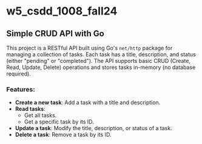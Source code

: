 # w5_csdd_1008_fall24

## Simple CRUD API with Go

This project is a RESTful API built using Go's `net/http` package for managing a collection of tasks. Each task has a title, description, and status (either "pending" or "completed"). The API supports basic CRUD (Create, Read, Update, Delete) operations and stores tasks in-memory (no database required).

### Features:
- **Create a new task**: Add a task with a title and description.
- **Read tasks**:
  - Get all tasks.
  - Get a specific task by its ID.
- **Update a task**: Modify the title, description, or status of a task.
- **Delete a task**: Remove a task by its ID.
